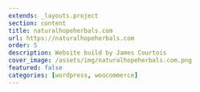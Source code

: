 ```yaml
---
extends: _layouts.project
section: content
title: naturalhopeherbals.com
url: https://naturalhopeherbals.com
order: 5
description: Website build by James Courtois
cover_image: /assets/img/naturalhopeherbals.com.png
featured: false
categories: [wordpress, woocommerce]
---
```


